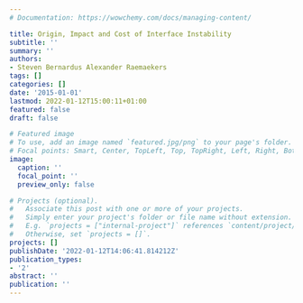 ```yaml
---
# Documentation: https://wowchemy.com/docs/managing-content/

title: Origin, Impact and Cost of Interface Instability
subtitle: ''
summary: ''
authors:
- Steven Bernardus Alexander Raemaekers
tags: []
categories: []
date: '2015-01-01'
lastmod: 2022-01-12T15:00:11+01:00
featured: false
draft: false

# Featured image
# To use, add an image named `featured.jpg/png` to your page's folder.
# Focal points: Smart, Center, TopLeft, Top, TopRight, Left, Right, BottomLeft, Bottom, BottomRight.
image:
  caption: ''
  focal_point: ''
  preview_only: false

# Projects (optional).
#   Associate this post with one or more of your projects.
#   Simply enter your project's folder or file name without extension.
#   E.g. `projects = ["internal-project"]` references `content/project/deep-learning/index.md`.
#   Otherwise, set `projects = []`.
projects: []
publishDate: '2022-01-12T14:06:41.814212Z'
publication_types:
- '2'
abstract: ''
publication: ''
---
```

